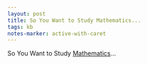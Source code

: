 ```yaml
---
layout: post
title: So You Want to Study Mathematics...
tags: kb
notes-marker: active-with-caret
---
```

So You Want to Study [Mathematics](https://www.susanrigetti.com/math)...